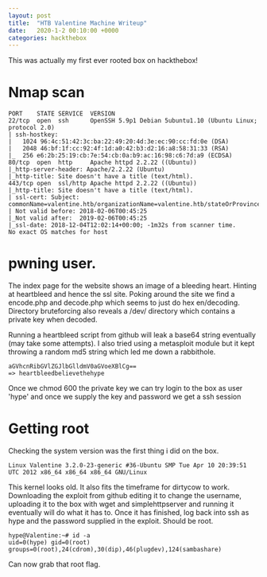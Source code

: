 ```yaml
---
layout: post
title:  "HTB Valentine Machine Writeup"
date:   2020-1-2 00:10:00 +0000
categories: hackthebox
---
```

This was actually my first ever rooted box on hackthebox!

# Nmap scan
```
PORT    STATE SERVICE  VERSION
22/tcp  open  ssh      OpenSSH 5.9p1 Debian 5ubuntu1.10 (Ubuntu Linux; protocol 2.0)
| ssh-hostkey: 
|   1024 96:4c:51:42:3c:ba:22:49:20:4d:3e:ec:90:cc:fd:0e (DSA)
|   2048 46:bf:1f:cc:92:4f:1d:a0:42:b3:d2:16:a8:58:31:33 (RSA)
|_  256 e6:2b:25:19:cb:7e:54:cb:0a:b9:ac:16:98:c6:7d:a9 (ECDSA)
80/tcp  open  http     Apache httpd 2.2.22 ((Ubuntu))
|_http-server-header: Apache/2.2.22 (Ubuntu)
|_http-title: Site doesn't have a title (text/html).
443/tcp open  ssl/http Apache httpd 2.2.22 ((Ubuntu))
|_http-title: Site doesn't have a title (text/html).
| ssl-cert: Subject: commonName=valentine.htb/organizationName=valentine.htb/stateOrProvinceName=FL/countryName=US
| Not valid before: 2018-02-06T00:45:25
|_Not valid after:  2019-02-06T00:45:25
|_ssl-date: 2018-12-04T12:02:14+00:00; -1m32s from scanner time.
No exact OS matches for host
```
 
# pwning user.
The index page for the website shows an image of a bleeding heart. Hinting at heartbleed and hence the ssl site. Poking around the site we find a encode.php and decode.php which seems to just do hex en/decoding.
Directory bruteforcing also reveals a /dev/ directory which contains a private key when decoded.

Running a heartbleed script from github will leak a base64 string eventually (may take some attempts). I also tried using a metasploit module but it kept throwing a random md5 string which led me down a rabbithole.
```
aGVhcnRibGVlZGJlbGlldmV0aGVoeXBlCg==
=> heartbleedbelievethehype
```

Once we chmod 600 the private key we can try login to the box as user 'hype' and once we supply the key and password we get a ssh session

# Getting root
Checking the system version was the first thing i did on the box.
```
Linux Valentine 3.2.0-23-generic #36-Ubuntu SMP Tue Apr 10 20:39:51 UTC 2012 x86_64 x86_64 x86_64 GNU/Linux
```
This kernel looks old. It also fits the timeframe for dirtycow to work. Downloading the exploit from github editing it to change the username, uploading it to the box with wget and simplehttpserver and running it eventually will do what it has to.
Once it has finished, log back into ssh as hype and the password supplied in the exploit. Should be root.
```
hype@Valentine:~# id -a
uid=0(hype) gid=0(root) groups=0(root),24(cdrom),30(dip),46(plugdev),124(sambashare)
```
Can now grab that root flag.
